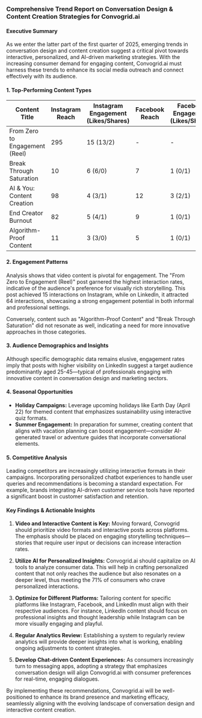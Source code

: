 
### Comprehensive Trend Report on Conversation Design & Content Creation Strategies for Convogrid.ai

#### Executive Summary
As we enter the latter part of the first quarter of 2025, emerging trends in conversation design and content creation suggest a critical pivot towards interactive, personalized, and AI-driven marketing strategies. With the increasing consumer demand for engaging content, Convogrid.ai must harness these trends to enhance its social media outreach and connect effectively with its audience.

#### 1. Top-Performing Content Types
| Content Title                      | Instagram Reach | Instagram Engagement (Likes/Shares) | Facebook Reach | Facebook Engagement (Likes/Shares) | LinkedIn Impressions | LinkedIn Engagement (Likes/Shares/Clicks) |
|------------------------------------|------------------|-------------------------------------|-----------------|-------------------------------------|---------------------|-------------------------------------------|
| From Zero to Engagement (Reel)     | 295              | 15 (13/2)                           | -               | -                                   | 597                 | 64 (25/1/38)                              |
| Break Through Saturation            | 10               | 6 (6/0)                             | 7               | 1 (0/1)                             | 108                 | 7 (2/1/4)                                |
| AI & You: Content Creation          | 98               | 4 (3/1)                             | 12              | 3 (2/1)                             | 156                 | 11 (6/1/5)                               |
| End Creator Burnout                 | 82               | 5 (4/1)                             | 9               | 1 (0/1)                             | 93                  | 8 (6/1/1)                                |
| Algorithm-Proof Content             | 11               | 3 (3/0)                             | 5               | 1 (0/1)                             | 81                  | 7 (4/0/3)                                |

#### 2. Engagement Patterns
Analysis shows that video content is pivotal for engagement. The "From Zero to Engagement (Reel)" post garnered the highest interaction rates, indicative of the audience's preference for visually rich storytelling. This post achieved 15 interactions on Instagram, while on LinkedIn, it attracted 64 interactions, showcasing a strong engagement potential in both informal and professional settings.

Conversely, content such as "Algorithm-Proof Content" and "Break Through Saturation" did not resonate as well, indicating a need for more innovative approaches in those categories.

#### 3. Audience Demographics and Insights
Although specific demographic data remains elusive, engagement rates imply that posts with higher visibility on LinkedIn suggest a target audience predominantly aged 25-45—typical of professionals engaging with innovative content in conversation design and marketing sectors.

#### 4. Seasonal Opportunities
- **Holiday Campaigns:** Leverage upcoming holidays like Earth Day (April 22) for themed content that emphasizes sustainability using interactive quiz formats.
- **Summer Engagement:** In preparation for summer, creating content that aligns with vacation planning can boost engagement—consider AI-generated travel or adventure guides that incorporate conversational elements.

#### 5. Competitive Analysis
Leading competitors are increasingly utilizing interactive formats in their campaigns. Incorporating personalized chatbot experiences to handle user queries and recommendations is becoming a standard expectation. For example, brands integrating AI-driven customer service tools have reported a significant boost in customer satisfaction and retention. 

#### Key Findings & Actionable Insights
1. **Video and Interactive Content is Key:** Moving forward, Convogrid should prioritize video formats and interactive posts across platforms. The emphasis should be placed on engaging storytelling techniques—stories that require user input or decisions can increase interaction rates.

2. **Utilize AI for Personalized Insights:** Convogrid.ai should capitalize on AI tools to analyze consumer data. This will help in crafting personalized content that not only reaches the audience but also resonates on a deeper level, thus meeting the 71% of consumers who crave personalized interactions.

3. **Optimize for Different Platforms:** Tailoring content for specific platforms like Instagram, Facebook, and LinkedIn must align with their respective audiences. For instance, LinkedIn content should focus on professional insights and thought leadership while Instagram can be more visually engaging and playful.

4. **Regular Analytics Review:** Establishing a system to regularly review analytics will provide deeper insights into what is working, enabling ongoing adjustments to content strategies.

5. **Develop Chat-driven Content Experiences:** As consumers increasingly turn to messaging apps, adopting a strategy that emphasizes conversation design will align Convogrid.ai with consumer preferences for real-time, engaging dialogues.

By implementing these recommendations, Convogrid.ai will be well-positioned to enhance its brand presence and marketing efficacy, seamlessly aligning with the evolving landscape of conversation design and interactive content creation.
```